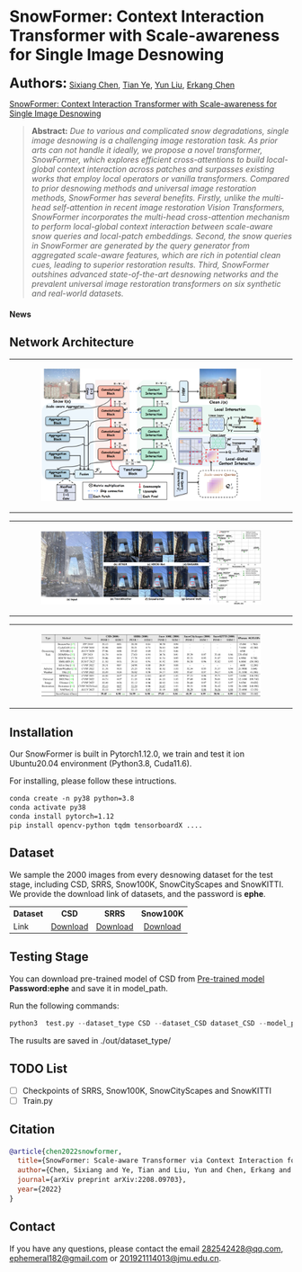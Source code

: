 # SnowFormer: Context Interaction Transformer with Scale-awareness for Single Image Desnowing
**<font size=5>Authors:</font>** [Sixiang Chen](https://scholar.google.com/citations?hl=zh-CN&user=EtljKSgAAAAJ), [Tian Ye](https://scholar.google.com/citations?user=1sGXZ-wAAAAJ&hl=zh-CN), [Yun Liu](http://ai.swu.edu.cn/info/1071/1804.htm), [Erkang Chen](https://scholar.google.com/citations?user=hWo1RTsAAAAJ&hl=zh-CN)

[SnowFormer: Context Interaction Transformer with Scale-awareness for Single Image Desnowing](https://arxiv.org/abs/2208.09703)

> **Abstract:** *Due to various and complicated snow degradations, single image desnowing is a challenging image restoration task. As prior arts can not handle it ideally, we propose a novel transformer, SnowFormer, which explores efficient cross-attentions to build local-global context interaction across patches and surpasses existing works that employ local operators or vanilla transformers. Compared to prior desnowing methods and universal image restoration methods, SnowFormer has several benefits. Firstly, unlike the multi-head self-attention in recent image restoration Vision Transformers, SnowFormer incorporates the multi-head cross-attention mechanism to perform local-global context interaction between scale-aware snow queries and local-patch embeddings. Second, the snow queries in SnowFormer are generated by the query generator from aggregated scale-aware features, which are rich in potential clean cues, leading to superior restoration results. Third, SnowFormer outshines advanced state-of-the-art desnowing networks and the prevalent universal image restoration transformers on six synthetic and real-world datasets.*

#### News

## Network Architecture
<table>
  <tr>
    <td><p align='center'>
    <img src="https://github.com/Ephemeral182/SnowFormer/blob/master/image/2.png#pic_center" width="80%" ></img></td>

</table>

<table>
  <tr>
    <td><p align='center'>
    <img src="https://github.com/Ephemeral182/SnowFormer/blob/master/image/1.png#pic_center" width="80%" ></img></td>

</table>

<table>
  <tr>
    <td><p align='center'>
    <img src="https://github.com/Ephemeral182/SnowFormer/blob/master/image/table.png#pic_center" width="80%" ></img></td>

</table>

## Installation
Our SnowFormer is built in Pytorch1.12.0, we train and test it ion Ubuntu20.04 environment (Python3.8, Cuda11.6).

For installing, please follow these intructions.
```
conda create -n py38 python=3.8
conda activate py38
conda install pytorch=1.12 
pip install opencv-python tqdm tensorboardX ....
```
## Dataset
We sample the 2000 images from every desnowing dataset for the test stage, including CSD, SRRS, Snow100K, SnowCityScapes and SnowKITTI. We provide the download link of datasets, and the password is **ephe**.

<table>
  <tr>
    <th align="left">Dataset</th>
    <th align="center">CSD</th>
    <th align="center">SRRS</th>
    <th align="center">Snow100K</th>
  </tr>
  <tr>
    <td align="left">Link</td>
    <td align="center"><a href="https://pan.baidu.com/s/133JxR-sCICZyIXAZSxS_GQ">Download</a></td>
    <td align="center"><a href="https://pan.baidu.com/s/1vTBmacVkwp6qtjofMC4-Qg">Download</a></td>
    <td align="center"><a href="https://pan.baidu.com/s/1TStTvd4GGF60HYTahvyxpA">Download</a></td>
  </tr>
 </table>

## Testing Stage
You can download pre-trained model of CSD from [Pre-trained model](https://pan.baidu.com/s/1zAUlrniCGgrONk0_8CBadw) &nbsp; **Password:ephe** and save it in model_path.

Run the following commands:
```python
python3  test.py --dataset_type CSD --dataset_CSD dataset_CSD --model_path model_path
```
The rusults are saved in ./out/dataset_type/

## TODO List
- [ ] Checkpoints of SRRS, Snow100K, SnowCityScapes and SnowKITTI
- [ ] Train.py

## Citation 
```Bibtex
@article{chen2022snowformer,
  title={SnowFormer: Scale-aware Transformer via Context Interaction for Single Image Desnowing},
  author={Chen, Sixiang and Ye, Tian and Liu, Yun and Chen, Erkang and Shi, Jun and Zhou, Jingchun},
  journal={arXiv preprint arXiv:2208.09703},
  year={2022}
}
```
## Contact
If you have any questions, please contact the email 282542428@qq.com, ephemeral182@gmail.com or 201921114013@jmu.edu.cn.

